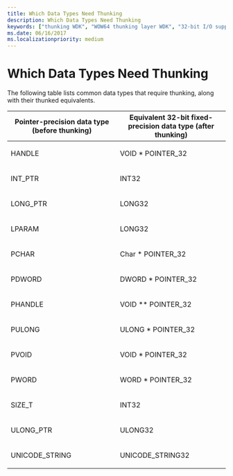 ```yaml
---
title: Which Data Types Need Thunking
description: Which Data Types Need Thunking
keywords: ["thunking WDK", "WOW64 thunking layer WDK", "32-bit I/O support WDK 64-bit , thunking", "data types WDK 64-bit", "pointer precision WDK 64-bit", "fixed-precision data types WDK 64-bit"]
ms.date: 06/16/2017
ms.localizationpriority: medium
---
```


# Which Data Types Need Thunking





The following table lists common data types that require thunking, along with their thunked equivalents.

<table>
<colgroup>
<col width="50%" />
<col width="50%" />
</colgroup>
<thead>
<tr class="header">
<th>Pointer-precision data type (before thunking)</th>
<th>Equivalent 32-bit fixed-precision data type (after thunking)</th>
</tr>
</thead>
<tbody>
<tr class="odd">
<td><p>HANDLE</p></td>
<td><p>VOID * POINTER_32</p></td>
</tr>
<tr class="even">
<td><p>INT_PTR</p></td>
<td><p>INT32</p></td>
</tr>
<tr class="odd">
<td><p>LONG_PTR</p></td>
<td><p>LONG32</p></td>
</tr>
<tr class="even">
<td><p>LPARAM</p></td>
<td><p>LONG32</p></td>
</tr>
<tr class="odd">
<td><p>PCHAR</p></td>
<td><p>Char * POINTER_32</p></td>
</tr>
<tr class="even">
<td><p>PDWORD</p></td>
<td><p>DWORD * POINTER_32</p></td>
</tr>
<tr class="odd">
<td><p>PHANDLE</p></td>
<td><p>VOID ** POINTER_32</p></td>
</tr>
<tr class="even">
<td><p>PULONG</p></td>
<td><p>ULONG * POINTER_32</p></td>
</tr>
<tr class="odd">
<td><p>PVOID</p></td>
<td><p>VOID * POINTER_32</p></td>
</tr>
<tr class="even">
<td><p>PWORD</p></td>
<td><p>WORD * POINTER_32</p></td>
</tr>
<tr class="odd">
<td><p>SIZE_T</p></td>
<td><p>INT32</p></td>
</tr>
<tr class="even">
<td><p>ULONG_PTR</p></td>
<td><p>ULONG32</p></td>
</tr>
<tr class="odd">
<td><p>UNICODE_STRING</p></td>
<td><p>UNICODE_STRING32</p></td>
</tr>
</tbody>
</table>

 

 

 




